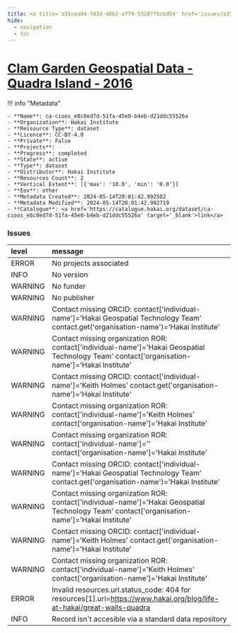 ```yaml
---
title: <a title='a35cea04-fd3d-48b2-af79-53287fbcbd54' href='issues/a35cea04-fd3d-48b2-af79-53287fbcbd54/' target='_blank'>Clam Garden Geospatial Data - Quadra Island - 2016</a>
hide:
  - navigation
  - toc
---
```


# <a title='a35cea04-fd3d-48b2-af79-53287fbcbd54' href='issues/a35cea04-fd3d-48b2-af79-53287fbcbd54/' target='_blank'>Clam Garden Geospatial Data - Quadra Island - 2016</a>

<div id='map'></div>

!!! info "Metadata"
    
    - **Name**: ca-cioos_e8c8ed7d-51fa-45e0-b4eb-d21ddc55526a 
    - **Organization**: Hakai Institute 
    - **Ressource Type**: dataset 
    - **Licence**: CC-BY-4.0 
    - **Private**: False 
    - **Projects**:  
    - **Progress**: completed 
    - **State**: active 
    - **Type**: dataset 
    - **Distributor**: Hakai Institute 
    - **Resources Count**: 2 
    - **Vertical Extent**: [{'max': '10.0', 'min': '0.0'}] 
    - **Eov**: other 
    - **Metadata Created**: 2024-05-14T20:01:42.992502 
    - **Metadata Modified**: 2024-05-14T20:01:42.992719 
    - **Catalogue**: <a href='https://catalogue.hakai.org/dataset/ca-cioos_e8c8ed7d-51fa-45e0-b4eb-d21ddc55526a' target='_blank'>link</a> 

### Issues

| level   | message                                                                                                                                         |
|:--------|:------------------------------------------------------------------------------------------------------------------------------------------------|
| ERROR   | No projects associated                                                                                                                          |
| INFO    | No version                                                                                                                                      |
| WARNING | No funder                                                                                                                                       |
| WARNING | No publisher                                                                                                                                    |
| WARNING | Contact missing ORCID: contact['individual-name']='Hakai Geospatial Technology Team' contact.get('organisation-name')='Hakai Institute'         |
| WARNING | Contact missing organization ROR:  contact['individual-name']='Hakai Geospatial Technology Team' contact['organisation-name']='Hakai Institute' |
| WARNING | Contact missing ORCID: contact['individual-name']='Keith Holmes' contact.get('organisation-name')='Hakai Institute'                             |
| WARNING | Contact missing organization ROR:  contact['individual-name']='Keith Holmes' contact['organisation-name']='Hakai Institute'                     |
| WARNING | Contact missing organization ROR:  contact['individual-name']='' contact['organisation-name']='Hakai Institute'                                 |
| WARNING | Contact missing ORCID: contact['individual-name']='Hakai Geospatial Technology Team' contact.get('organisation-name')='Hakai Institute'         |
| WARNING | Contact missing organization ROR:  contact['individual-name']='Hakai Geospatial Technology Team' contact['organisation-name']='Hakai Institute' |
| WARNING | Contact missing ORCID: contact['individual-name']='Keith Holmes' contact.get('organisation-name')='Hakai Institute'                             |
| WARNING | Contact missing organization ROR:  contact['individual-name']='Keith Holmes' contact['organisation-name']='Hakai Institute'                     |
| ERROR   | Invalid resources.url.status_code: 404 for resources[1].url=https://www.hakai.org/blog/life-at-hakai/great-walls-quadra                         |
| INFO    | Record isn't accesible via a standard data repository                                                                                           |

<script>
   document.addEventListener("DOMContentLoaded", function() {
    var map = L.map('map').setView([51.505, -125.09], 5);
    L.tileLayer('https://tile.openstreetmap.org/{z}/{x}/{y}.png', {
        maxZoom: 19,
        attribution: '&copy; <a href="http://www.openstreetmap.org/copyright">OpenStreetMap</a>'
    }).addTo(map);
    var geojsonFeature = {
        "type": "Feature",
        "properties": {
            "name" : "<a title='a35cea04-fd3d-48b2-af79-53287fbcbd54' href='issues/a35cea04-fd3d-48b2-af79-53287fbcbd54/' target='_blank'>Clam Garden Geospatial Data - Quadra Island - 2016</a>"
        },
        "geometry": {'type': 'Polygon', 'coordinates': [[[-125.34725189558227, 50.23307863302776], [-125.21060943952757, 50.23307863302776], [-125.21060943952757, 50.28641446558299], [-125.34725189558227, 50.28641446558299], [-125.34725189558227, 50.23307863302776]]]}
    }
    L.geoJSON(geojsonFeature).addTo(map);
   })
</script>